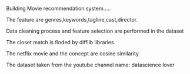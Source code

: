 Building Movie recommendation system.....

The feature are genres,keywords,tagline,cast,director.
    
Data cleaning process and feature selection are performed in the dataset

The closet match is finded by difflib libraries 
        
The netflix movie and the concept are cosine similarity
            
The dataset taken from the youtube channel name: datascience lover

